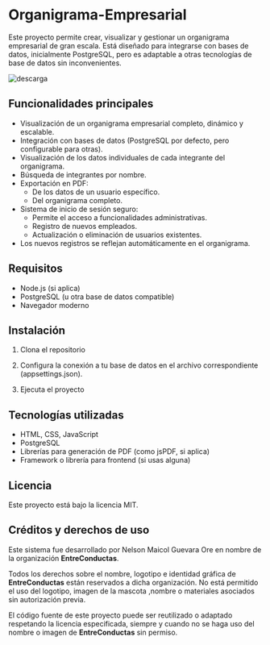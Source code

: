 # Organigrama-Empresarial

Este proyecto permite crear, visualizar y gestionar un organigrama empresarial de gran escala. Está diseñado para integrarse con bases de datos, inicialmente PostgreSQL, pero es adaptable a otras tecnologías de base de datos sin inconvenientes.

![descarga](https://github.com/user-attachments/assets/7c069374-43d5-49cb-abb5-87c2748b27f2)

## Funcionalidades principales

- Visualización de un organigrama empresarial completo, dinámico y escalable.
- Integración con bases de datos (PostgreSQL por defecto, pero configurable para otras).
- Visualización de los datos individuales de cada integrante del organigrama.
- Búsqueda de integrantes por nombre.
- Exportación en PDF:
  - De los datos de un usuario específico.
  - Del organigrama completo.
- Sistema de inicio de sesión seguro:
  - Permite el acceso a funcionalidades administrativas.
  - Registro de nuevos empleados.
  - Actualización o eliminación de usuarios existentes.
- Los nuevos registros se reflejan automáticamente en el organigrama.

## Requisitos

- Node.js (si aplica)
- PostgreSQL (u otra base de datos compatible)
- Navegador moderno

## Instalación

1. Clona el repositorio

2. Configura la conexión a tu base de datos en el archivo correspondiente (appsettings.json).

3. Ejecuta el proyecto


## Tecnologías utilizadas

- HTML, CSS, JavaScript
- PostgreSQL
- Librerías para generación de PDF (como jsPDF, si aplica)
- Framework o librería para frontend (si usas alguna)

## Licencia

Este proyecto está bajo la licencia MIT.

## Créditos y derechos de uso

Este sistema fue desarrollado por Nelson Maicol Guevara Ore en nombre de la organización **EntreConductas**.

Todos los derechos sobre el nombre, logotipo e identidad gráfica de **EntreConductas** están reservados a dicha organización. No está permitido el uso del logotipo, imagen de la mascota ,nombre o materiales asociados sin autorización previa.

El código fuente de este proyecto puede ser reutilizado o adaptado respetando la licencia especificada, siempre y cuando no se haga uso del nombre o imagen de **EntreConductas** sin permiso.
